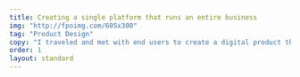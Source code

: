 ```yaml
---
title: Creating a single platform that runs an entire business
img: "http://fpoimg.com/605x300"
tag: "Product Design"
copy: "I traveled and met with end users to create a digital product that works for people at every level."
order: 1
layout: standard
---
```


<div class="case-study">

  <!-- <div class="carousel-container">
    <div class="carousel" data-flickity='{ "freeScroll": true, "imagesLoaded": true }'>
      <div class="carousel-cell"><img src="http://fpoimg.com/800x500"></div>
      <div class="carousel-cell"><img src="http://fpoimg.com/800x500"></div>
      <div class="carousel-cell"><img src="http://fpoimg.com/800x500"></div>
    </div>
  </div> -->

</div>
